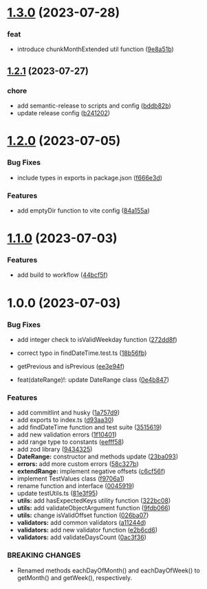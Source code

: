 # [1.3.0](https://github.com/jschepke/easy-date-range/compare/v1.2.1...v1.3.0) (2023-07-28)


### feat

* introduce chunkMonthExtended util function ([9e8a51b](https://github.com/jschepke/easy-date-range/commit/9e8a51bffdf6034f52da3444a825cae0dc92e85c))

## [1.2.1](https://github.com/jschepke/easy-date-range/compare/v1.2.0...v1.2.1) (2023-07-27)


### chore

* add semantic-release to scripts and config ([bddb82b](https://github.com/jschepke/easy-date-range/commit/bddb82b8dcdaa0d2aa41e24a896b930324a65b1a))
* update release config ([b241202](https://github.com/jschepke/easy-date-range/commit/b241202c7bf5f53ba81f630fee0dce376c94115f))

# [1.2.0](https://github.com/jschepke/easy-date-range/compare/v1.1.0...v1.2.0) (2023-07-05)


### Bug Fixes

* include types in exports in package.json ([f666e3d](https://github.com/jschepke/easy-date-range/commit/f666e3d935414189e3230ca2ce05c6080a177f2c))


### Features

* add emptyDir function to vite config ([84a155a](https://github.com/jschepke/easy-date-range/commit/84a155ac8d4ff3502c4bb1d5f48f0678c8bbf2db))

# [1.1.0](https://github.com/jschepke/easy-date-range/compare/v1.0.0...v1.1.0) (2023-07-03)


### Features

* add build to workflow ([44bcf5f](https://github.com/jschepke/easy-date-range/commit/44bcf5ff04770164f86291210656c06923ca74a6))

# 1.0.0 (2023-07-03)


### Bug Fixes

* add integer check to isValidWeekday function ([272dd8f](https://github.com/jschepke/easy-date-range/commit/272dd8ff6f06207ee02397516d70ee1500ef3717))
* correct typo in findDateTime.test.ts ([18b56fb](https://github.com/jschepke/easy-date-range/commit/18b56fbc5f8641590df3c6a6e52d4c3adcb61bcd))
* getPrevious and isPrevious ([ee3e94f](https://github.com/jschepke/easy-date-range/commit/ee3e94f70aeef2cfa2ede628c19c74c8394d6084))


* feat(dateRange)!: update DateRange class ([0e4b847](https://github.com/jschepke/easy-date-range/commit/0e4b847f4e032f33dc463b44ff1e661ebbac7a44))


### Features

* add commitlint and husky ([1a757d9](https://github.com/jschepke/easy-date-range/commit/1a757d9469e7411303b34c07c35d48eca44697b2))
* add exports to index.ts ([d93aa30](https://github.com/jschepke/easy-date-range/commit/d93aa3058922a93910b2df118fa555ccdf1bb2b8))
* add findDateTime function and test suite ([3515619](https://github.com/jschepke/easy-date-range/commit/35156196a75636d19396c617bfd8bae2f5283eac))
* add new validation errors ([1f10401](https://github.com/jschepke/easy-date-range/commit/1f104016f58ac38ee46be4afae6cf0142868d44a))
* add range type to constants ([eefff58](https://github.com/jschepke/easy-date-range/commit/eefff58a036635222a2214106db6543c86b9152d))
* add zod library ([9434325](https://github.com/jschepke/easy-date-range/commit/94343251dd71680cb86e76ce42b57d21aaaf526b))
* **DateRange:** constructor and methods update ([23ba093](https://github.com/jschepke/easy-date-range/commit/23ba09394d0e674cc948de2c4e5546714b39ee99))
* **errors:** add more custom errors ([58c327b](https://github.com/jschepke/easy-date-range/commit/58c327bef104e97b812803c3826eef0a83fc5bbd))
* **extendRange:** implement negative offsets ([c6cf56f](https://github.com/jschepke/easy-date-range/commit/c6cf56f6cc52ec58752a72418a3337cd44d5b047))
* implement TestValues class ([f9706a1](https://github.com/jschepke/easy-date-range/commit/f9706a15f2fa711fe78038760a29e0268ef492d3))
* rename function and interface ([0045919](https://github.com/jschepke/easy-date-range/commit/00459193e097d58686515913a967657ec3ef9054))
* update testUtils.ts ([81e3f95](https://github.com/jschepke/easy-date-range/commit/81e3f95f537b7a4966a5b95d739f03f853be5806))
* **utils:** add hasExpectedKeys utility function ([322bc08](https://github.com/jschepke/easy-date-range/commit/322bc08e9698429fee1f4b57f83d54cec5edc6bd))
* **utils:** add validateObjectArgument function ([9fdb066](https://github.com/jschepke/easy-date-range/commit/9fdb06673bb515d6acf3b09ffc32ba1823c4df07))
* **utils:** change isValidOffset function ([026ba07](https://github.com/jschepke/easy-date-range/commit/026ba0775eccb468611850fc83e1c0e9ac91d3b1))
* **validators:** add common validators ([a11244d](https://github.com/jschepke/easy-date-range/commit/a11244d9c9c984b6a5708b3664d5a84909d9f0a6))
* **validators:** add new validator function ([e2b6cd6](https://github.com/jschepke/easy-date-range/commit/e2b6cd69a554f272847b0b6704d1fadfdbd00f96))
* **validators:** add validateDaysCount ([0ac3f36](https://github.com/jschepke/easy-date-range/commit/0ac3f36523a3760c7f3ac4fcd6c2d814c605d4da))


### BREAKING CHANGES

* Renamed methods eachDayOfMonth() and eachDayOfWeek()
to getMonth() and getWeek(), respectively.
